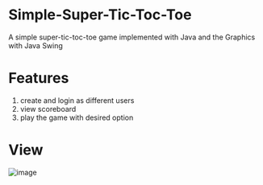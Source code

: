 # Simple-Super-Tic-Toc-Toe
A simple super-tic-toc-toe game implemented with Java
and the Graphics with Java Swing

# Features
1. create and login as different users
2. view scoreboard
3. play the game with desired option

# View
![image](https://user-images.githubusercontent.com/51096677/121274392-a36ca280-c8df-11eb-985a-465261cb1d94.jpg)

